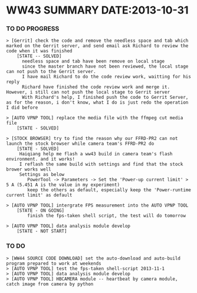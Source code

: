 WW43 SUMMARY	DATE:2013-10-31
================================

###  TO DO PROGRESS
	> [Gerrit] check the code and remove the needless space and tab which marked on the Gerrit server, and send email ask Richard to review the code when it was finished
		[STATE -- SOLVED]
		  needless space and tab have been remove on local stage
		  since the master branch have not been reviewed, the local stage can not push to the Gerrit server.
		  I have mail Richard to do the code review work, waitting for his reply
		  Richard have finished the code review work and merge it. However, i still can not push the local stage to Gerrit server
		  With Richard's help, I finished push the code to Gerrit Server, as for the reason, i don't know, what I do is just redo the operation I did before

	> [AUTO VPNP TOOL] replace the media file with the ffmpeg cut media file
		[STATE - SOLVED]

	> [STOCK BROWSER] try to find the reason why our FFRD-PR2 can not launch the stock browser while camera team's FFRD-PR2 do
		[STATE - SOLVED]
		 Haiqiang help me flash a ww43 build in camera team's flash environment. and it works!
		 I reflash the same build with settings and find that the stock brower works well
		 Settings as below
			PowerTool -> Parameters -> Set the 'Power-up current limit' > 5 A (5.451 A is the value in my experiment)
			keep the others as default, especially keep the 'Power-runtime current limit' as default

	> [AUTO VPNP TOOL] intergrate FPS measurement into the AUTO VPNP TOOL
		[STATE - ON GOING]
			finish the fps-taken shell script, the test will do tomorrow

	> [AUTO VPNP TOOL] data analysis module develop
		[STATE - NOT START]



###  TO DO
	> [WW44 SOURCE CODE DOWNLOAD] set the auto-download and auto-build program prepared to work at weekends
	> [AUTO VPNP TOOL] test the fps-taken shell-script 2013-11-1
	> [AUTO VPNP TOOL] data analysis module develop
	> [AUTO VPNP TOOL] HBCAMERA module -- heartbeat by camera module, catch image from camera by python

